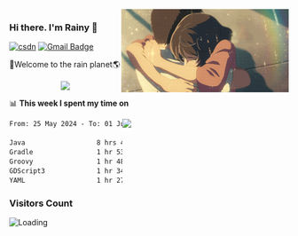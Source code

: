<img  align='right' height="150" src="https://github.com/LikeRainDay/LikeRainDay/blob/master/pic/img_rain_1.gif?raw=true">



### Hi there. I'm Rainy :lemon:

[![csdn](https://img.shields.io/badge/-csdn-c14438?style=flat-square&logo=c&logoColor=white)](https://blog.csdn.net/qq_15807167)
[![Gmail Badge](https://img.shields.io/badge/-gmail-c14438?style=flat-square&logo=Gmail&logoColor=white&link=mailto:houshuai0816@gmail.com)](mailto:houshuai0816@gmail.com)

🚀Welcome to the rain planet🌎

<center>
<img align='center'  src="https://source.unsplash.com/user/rainyhehe/likes">
</center>

📊 **This week I spent my time on**

<img align='right'   width="300" src="https://github-readme-stats.vercel.app/api?username=LikeRainDay&show_icons=true&title_color=fff&icon_color=79ff97&text_color=9f9f9f&bg_color=151515&count_private=true">

<!--START_SECTION:waka-->

```txt
From: 25 May 2024 - To: 01 June 2024

Java                  8 hrs 47 mins   ██████████▒░░░░░░░░░░░░░░   41.18 %
Gradle                1 hr 53 mins    ██▒░░░░░░░░░░░░░░░░░░░░░░   08.90 %
Groovy                1 hr 48 mins    ██░░░░░░░░░░░░░░░░░░░░░░░   08.44 %
GDScript3             1 hr 34 mins    ██░░░░░░░░░░░░░░░░░░░░░░░   07.38 %
YAML                  1 hr 27 mins    █▓░░░░░░░░░░░░░░░░░░░░░░░   06.86 %
```

<!--END_SECTION:waka-->

### Visitors Count
<img align="left" src = "https://profile-counter.glitch.me/LikeRainDay/count.svg" alt ="Loading">
